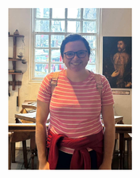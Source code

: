 <img src="https://raw.githubusercontent.com/tgrib/tgrib.github.io/main/phoot.jpg" alt="Photo" width="250">

